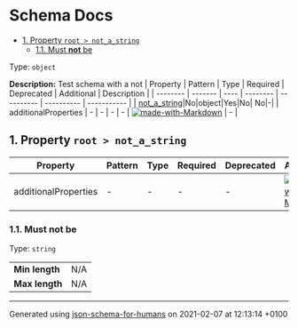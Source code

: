 # Schema Docs

- [1. Property `root > not_a_string`](#not_a_string)
  - [1.1. Must **not** be](#autogenerated_heading_2)

Type: `object`

**Description:** Test schema with a not
| Property | Pattern | Type | Required | Deprecated | Additional | Description |
| -------- | ------- | ---- | -------- | ---------- | ---------- | ----------- |
| [not_a_string](#not_a_string)|No|object|Yes|No| No|-|
  | additionalProperties | - | - | - | - |  [![made-with-Markdown](https://img.shields.io/badge/Any%20type-allowed-green)](# "Additional Properties of any type are allowed.") | - |

## <a name="not_a_string"></a>1. Property `root > not_a_string`

| Property | Pattern | Type | Required | Deprecated | Additional | Description |
| -------- | ------- | ---- | -------- | ---------- | ---------- | ----------- |
  | additionalProperties | - | - | - | - |  [![made-with-Markdown](https://img.shields.io/badge/Any%20type-allowed-green)](# "Additional Properties of any type are allowed.") | - |

### <a name="autogenerated_heading_2"></a>1.1. Must **not** be

Type: `string`

<table>
 	<tr>
    <td><b>Min length</b></td>
    <td>N/A</td>
 	</tr>
	<tr>
    <td><b>Max length</b></td>
    <td>N/A</td>
	</tr>
</table>

----------------------------------------------------------------------------------------------------------------------------
Generated using [json-schema-for-humans](https://github.com/coveooss/json-schema-for-humans) on 2021-02-07 at 12:13:14 +0100